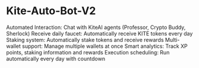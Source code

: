 # Kite-Auto-Bot-V2
Automated Interaction: Chat with KiteAI agents (Professor, Crypto Buddy, Sherlock)
Receive daily faucet: Automatically receive KITE tokens every day
Staking system: Automatically stake tokens and receive rewards
Multi-wallet support: Manage multiple wallets at once
Smart analytics: Track XP points, staking information and rewards
Execution scheduling: Run automatically every day with countdown

